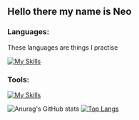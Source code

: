 ## Hello there my name is Neo

### Languages:
<p> These languages are things I practise </p>

[![My Skills](https://skillicons.dev/icons?i=js,react,nodejs,php,html,css)](https://skillicons.dev)

### Tools:
[![My Skills](https://skillicons.dev/icons?i=vscode)](https://skillicons.dev)

![Anurag's GitHub stats](https://github-readme-stats.vercel.app/api?username=naalt0&show_icons=true&theme=monokai) 
[![Top Langs](https://github-readme-stats.vercel.app/api/top-langs/?username=naalt0&hide_progress=true)](https://github.com/anuraghazra/github-readme-stats)
<!--
**naalt0/naalt0** is a ✨ _special_ ✨ repository because its `README.md` (this file) appears on your GitHub profile.

Here are some ideas to get you started:

- 🔭 I’m currently working on ...
- 🌱 I’m currently learning ...
- 👯 I’m looking to collaborate on ...
- 🤔 I’m looking for help with ...
- 💬 Ask me about ...
- 📫 How to reach me: ...
- 😄 Pronouns: ...
- ⚡ Fun fact: ...
-->
